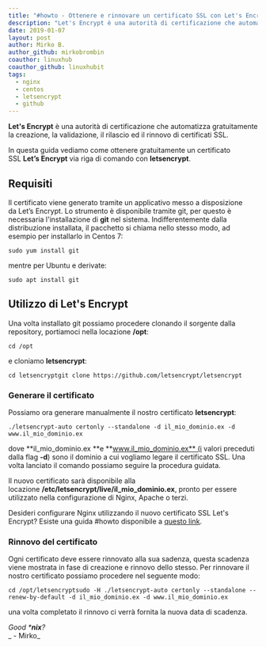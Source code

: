 ```yaml
---
title: "#howto - Ottenere e rinnovare un certificato SSL con Let's Encrypt"
description: "Let's Encrypt è una autorità di certificazione che automatizza gratuitamente la creazione, la validazione, il rilascio ed il rinn.."
date: 2019-01-07
layout: post
author: Mirko B.
author_github: mirkobrombin
coauthor: linuxhub
coauthor_github: linuxhubit
tags:
  - nginx  
  - centos  
  - letsencrypt  
  - github
---
```

**Let's Encrypt** è una autorità di certificazione che automatizza gratuitamente la creazione, la validazione, il rilascio ed il rinnovo di certificati SSL.

In questa guida vediamo come ottenere gratuitamente un certificato SSL **Let’s Encrypt** via riga di comando con **letsencrypt**.

## Requisiti

Il certificato viene generato tramite un applicativo messo a disposizione da Let’s Encrypt. Lo strumento è disponibile tramite git, per questo è necessaria l'installazione di **git** nel sistema. Indifferentemente dalla distribuzione installata, il pacchetto si chiama nello stesso modo, ad esempio per installarlo in Centos 7:

    sudo yum install git

mentre per Ubuntu e derivate:

    sudo apt install git

## Utilizzo di Let's Encrypt

Una volta installato git possiamo procedere clonando il sorgente dalla repository, portiamoci nella locazione **/opt**:

    cd /opt

e cloniamo **letsencrypt**:

    cd letsencryptgit clone https://github.com/letsencrypt/letsencrypt

### Generare il certificato

Possiamo ora generare manualmente il nostro certificato **letsencrypt**:

    ./letsencrypt-auto certonly --standalone -d il_mio_dominio.ex -d www.il_mio_dominio.ex

dove **il_mio_dominio.ex **e **www.il_mio_dominio.ex** (i valori preceduti dalla flag **-d**) sono il dominio a cui vogliamo legare il certificato SSL. Una volta lanciato il comando possiamo seguire la procedura guidata.

Il nuovo certificato sarà disponibile alla locazione **/etc/letsencrypt/live/il_mio_dominio.ex**, pronto per essere utilizzato nella configurazione di Nginx, Apache o terzi.

Desideri configurare Nginx utilizzando il nuovo certificato SSL Let's Encrypt? Esiste una guida #howto disponibile a [questo link](https://linuxhub.it/article/howto-installare-nginx-su-centos-7-e-configurazione-ssl#title5).

### Rinnovo del certificato

Ogni certificato deve essere rinnovato alla sua sadenza, questa scadenza viene mostrata in fase di creazione e rinnovo dello stesso. Per rinnovare il nostro certificato possiamo procedere nel seguente modo:

    cd /opt/letsencryptsudo -H ./letsencrypt-auto certonly --standalone --renew-by-default -d il_mio_dominio.ex -d www.il_mio_dominio.ex

una volta completato il rinnovo ci verrà fornita la nuova data di scadenza.

_Good ***nix**?_  
_ - Mirko_